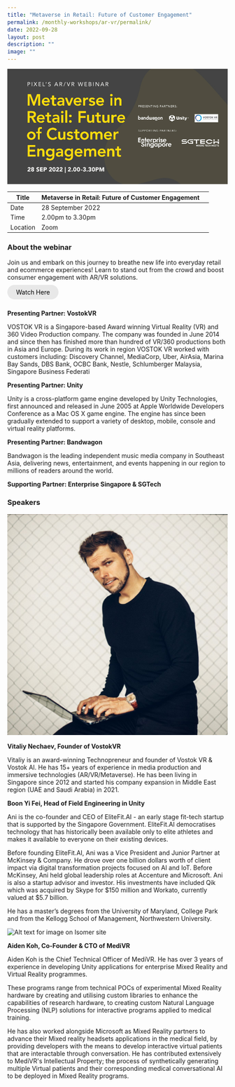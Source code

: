 ```yaml
---
title: "Metaverse in Retail: Future of Customer Engagement"
permalink: /monthly-workshops/ar-vr/permalink/
date: 2022-09-28
layout: post
description: ""
image: ""
---
```

![28 Sep - ARVR](/images/Events/ARVR/PIXEL-ARVR-Metaverse-in-Retail_Future-of-Customer-Engagement_335x175_FA.jpg)

| Title | Metaverse in Retail: Future of Customer Engagement | | 
| -------- | -------- | --------| 
| Date  | 28 September 2022  | 
| Time  | 2.00pm to 3.30pm  |
| Location  | Zoom |

### About the webinar 

Join us and embark on this journey to breathe new life into everyday retail and ecommerce experiences! Learn to stand out from the crowd and boost consumer engagement with AR/VR solutions.
<br><br><a href="[(2) PIXEL's ARVR Webinar (Metaverse in Retail: Future of Customer Engagement) - YouTube](https://www.youtube.com/watch?v=BWCdaXgakRM&t=1s)" target="_blank" style="background-color: #E8E8E8; color: black; text-decoration: none; border-radius: 100px; padding-left: 20px; padding-right: 20px; padding-top:8px; padding-bottom:8px">Watch Here</a><br><br>

**Presenting Partner: VostokVR**

VOSTOK VR is a Singapore-based Award winning Virtual Reality (VR) and 360 Video Production company. The company was founded in June 2014 and since then has finished more than hundred of VR/360 productions both in Asia and Europe. During its work in region VOSTOK VR worked with customers including: Discovery Channel, MediaCorp, Uber, AirAsia, Marina Bay Sands, DBS Bank, OCBC Bank, Nestle, Schlumberger Malaysia, Singapore Business Federati

**Presenting Partner: Unity**

Unity is a cross-platform game engine developed by Unity Technologies, first announced and released in June 2005 at Apple Worldwide Developers Conference as a Mac OS X game engine. The engine has since been gradually extended to support a variety of desktop, mobile, console and virtual reality platforms.

**Presenting Partner: Bandwagon**

Bandwagon is the leading independent music media company in Southeast Asia, delivering news, entertainment, and events happening in our region to millions of readers around the world.

**Supporting Partner: Enterprise Singapore & SGTech**


### Speakers 

![Vitaliy](/images/Events/ARVR/photo_2022-05-05_12-12-41.jpg)

**Vitaliy Nechaev, Founder of VostokVR**

Vitaliy is an award-winning Technopreneur and founder of Vostok VR & Vostok AI. He has 15+ years of experience in media production and immersive technologies (AR/VR/Metaverse). He has been living in Singapore since 2012 and started his company expansion in Middle East region (UAE and Saudi Arabia) in 2021.



**Boon Yi Fei, Head of Field Engineering in Unity**

Ani is the co-founder and CEO of EliteFit.AI - an early stage fit-tech startup that is supported by the Singapore Government. EliteFit.AI democratises technology that has historically been available only to elite athletes and makes it available to everyone on their existing devices.

Before founding EliteFit.AI, Ani was a Vice President and Junior Partner at McKinsey & Company. He drove over one billion dollars worth of client impact via digital transformation projects focused on AI and IoT. Before McKinsey, Ani held global leadership roles at Accenture and Microsoft.  Ani is also a startup advisor and investor. His investments have included Qik which was acquired by Skype for $150 million and Workato, currently valued at $5.7 billion.

He has a master’s degrees from the University of Maryland, College Park and from the Kellogg School of Management, Northwestern University.

![Alt text for image on Isomer site](/images/immersive-experiences/19A.png) 

**Aiden Koh, Co-Founder & CTO of MediVR**

Aiden Koh is the Chief Technical Officer of MediVR. He has over 3 years of experience in developing Unity applications for enterprise Mixed Reality and Virtual Reality programmes.

These programs range from technical POCs of experimental Mixed Reality hardware by creating and utilising custom libraries to enhance the capabilities of research hardware, to creating custom Natural Language Processing (NLP) solutions for interactive programs applied to medical training.

He has also worked alongside Microsoft as Mixed Reality partners to advance their Mixed reality headsets applications in the medical field, by providing developers with the means to develop interactive virtual patients that are interactable through conversation. He has contributed extensively to MediVR's Intellectual Property; the process of synthetically generating multiple Virtual patients and their corresponding medical conversational AI to be deployed in Mixed Reality programs.